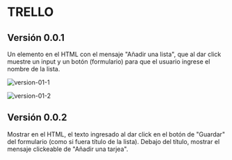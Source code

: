 TRELLO
==============================

## Versión 0.0.1
Un elemento en el HTML con el mensaje "Añadir una lista", que al dar click muestre un input y un botón (formulario) para que el usuario ingrese el nombre de la lista.

![version-01-1](http://2.1m.yt/k_6IQjE.png)

![version-01-2](http://2.1m.yt/rWwe0be.png)

## Versión 0.0.2
Mostrar en el HTML, el texto ingresado al dar click en el botón de "Guardar" del formulario (como si fuera título de la lista).
Debajo del título, mostrar el mensaje clickeable de "Añadir una tarjea".
![]()
![]()